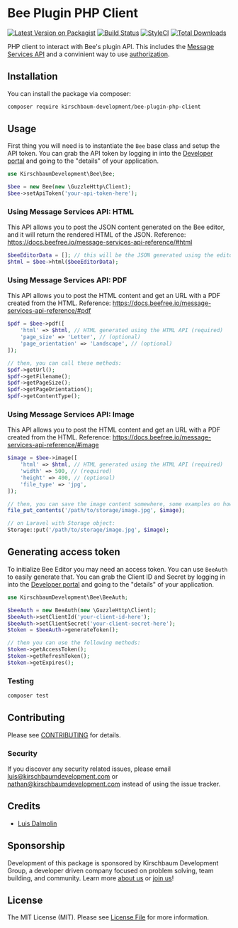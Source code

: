 # Bee Plugin PHP Client

[![Latest Version on Packagist](https://img.shields.io/packagist/v/kirschbaum-development/bee-plugin-php-client.svg?style=flat-square)](https://packagist.org/packages/kirschbaum-development/bee-plugin-php-client)
[![Build Status](https://travis-ci.org/kirschbaum-development/bee-plugin-php-client.svg?branch=master)](https://travis-ci.org/kirschbaum-development/bee-plugin-php-client)
[![StyleCI](https://github.styleci.io/repos/202812418/shield?branch=master)](https://github.styleci.io/repos/202812418)
[![Total Downloads](https://img.shields.io/packagist/dt/kirschbaum-development/bee-plugin-php-client.svg?style=flat-square)](https://packagist.org/packages/kirschbaum-development/bee-plugin-php-client)

PHP client to interact with Bee's plugin API. This includes the [Message Services API](https://docs.beefree.io/message-services-api-reference/) and a convinient way to use [authorization](https://docs.beefree.io/authorization-process/).

## Installation

You can install the package via composer:

```bash
composer require kirschbaum-development/bee-plugin-php-client
```

## Usage

First thing you will need is to instantiate the `Bee` base class and setup the API token. You can grab the API token by logging in into the [Developer portal](https://developers.beefree.io) and going to the "details" of your application.

``` php
use KirschbaumDevelopment\Bee\Bee;

$bee = new Bee(new \GuzzleHttp\Client);
$bee->setApiToken('your-api-token-here');
```

### Using Message Services API: HTML

This API allows you to post the JSON content generated on the Bee editor, and it will return the rendered HTML of the JSON. Reference: https://docs.beefree.io/message-services-api-reference/#html

```php
$beeEditorData = []; // this will be the JSON generated using the editor
$html = $bee->html($beeEditorData);
```

### Using Message Services API: PDF

This API allows you to post the HTML content and get an URL with a PDF created from the HTML. Reference: https://docs.beefree.io/message-services-api-reference/#pdf

```php
$pdf = $bee->pdf([
    'html' => $html, // HTML generated using the HTML API (required)
    'page_size' => 'Letter', // (optional)
    'page_orientation' => 'Landscape', // (optional)
]);

// then, you can call these methods:
$pdf->getUrl();
$pdf->getFilename();
$pdf->getPageSize();
$pdf->getPageOrientation();
$pdf->getContentType();
```

### Using Message Services API: Image

This API allows you to post the HTML content and get an URL with a PDF created from the HTML. Reference: https://docs.beefree.io/message-services-api-reference/#image

```php
$image = $bee->image([
    'html' => $html, // HTML generated using the HTML API (required)
    'width' => 500, // (required)
    'height' => 400, // (optional)
    'file_type' => 'jpg',
]);

// then, you can save the image content somewhere, some examples on how you may do this:
file_put_contents('/path/to/storage/image.jpg', $image);

// on Laravel with Storage object:
Storage::put('/path/to/storage/image.jpg', $image);
```

## Generating access token

To initialize Bee Editor you may need an access token. You can use `BeeAuth` to easily generate that. You can grab the Client ID and Secret by logging in into the [Developer portal](https://developers.beefree.io) and going to the "details" of your application.

```php
use KirschbaumDevelopment\Bee\BeeAuth;

$beeAuth = new BeeAuth(new \GuzzleHttp\Client);
$beeAuth->setClientId('your-client-id-here');
$beeAuth->setClientSecret('your-client-secret-here');
$token = $beeAuth->generateToken();

// then you can use the following methods:
$token->getAccessToken();
$token->getRefreshToken();
$token->getExpires();
```

### Testing

``` bash
composer test
```

## Contributing

Please see [CONTRIBUTING](CONTRIBUTING.md) for details.

### Security

If you discover any security related issues, please email luis@kirschbaumdevelopment.com or nathan@kirschbaumdevelopment.com instead of using the issue tracker.

## Credits

- [Luis Dalmolin](https://github.com/luisdalmolin)

## Sponsorship

Development of this package is sponsored by Kirschbaum Development Group, a developer driven company focused on problem solving, team building, and community. Learn more [about us](https://kirschbaumdevelopment.com) or [join us](https://careers.kirschbaumdevelopment.com)!

## License

The MIT License (MIT). Please see [License File](LICENSE.md) for more information.
